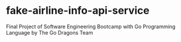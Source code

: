 # fake-airline-info-api-service
Final Project of Software Engineering Bootcamp with Go Programming Language by The Go Dragons Team
